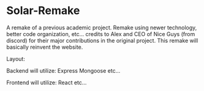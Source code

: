 # Solar-Remake
A remake of a previous academic project. Remake using newer technology, better code organization, etc... credits to Alex and CEO of Nice Guys (from discord) for their major contributions in the original project. This remake will basically reinvent the website. 

Layout: 

Backend will utilize:
Express
Mongoose
etc... 

Frontend will utilize:
React
etc...
